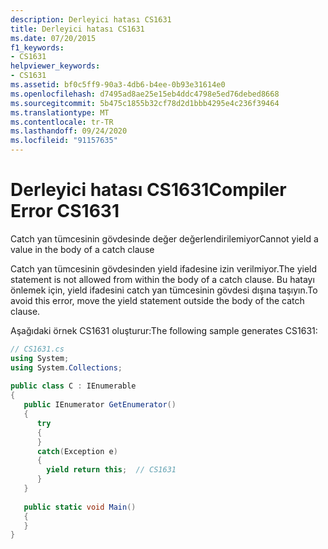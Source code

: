 ```yaml
---
description: Derleyici hatası CS1631
title: Derleyici hatası CS1631
ms.date: 07/20/2015
f1_keywords:
- CS1631
helpviewer_keywords:
- CS1631
ms.assetid: bf0c5ff9-90a3-4db6-b4ee-0b93e31614e0
ms.openlocfilehash: d7495ad8ae25e15eb4ddc4798e5ed76debed8668
ms.sourcegitcommit: 5b475c1855b32cf78d2d1bbb4295e4c236f39464
ms.translationtype: MT
ms.contentlocale: tr-TR
ms.lasthandoff: 09/24/2020
ms.locfileid: "91157635"
---
```

# <a name="compiler-error-cs1631"></a><span data-ttu-id="b3e70-103">Derleyici hatası CS1631</span><span class="sxs-lookup"><span data-stu-id="b3e70-103">Compiler Error CS1631</span></span>

<span data-ttu-id="b3e70-104">Catch yan tümcesinin gövdesinde değer değerlendirilemiyor</span><span class="sxs-lookup"><span data-stu-id="b3e70-104">Cannot yield a value in the body of a catch clause</span></span>  
  
 <span data-ttu-id="b3e70-105">Catch yan tümcesinin gövdesinden yield ifadesine izin verilmiyor.</span><span class="sxs-lookup"><span data-stu-id="b3e70-105">The yield statement is not allowed from within the body of a catch clause.</span></span> <span data-ttu-id="b3e70-106">Bu hatayı önlemek için, yield ifadesini catch yan tümcesinin gövdesi dışına taşıyın.</span><span class="sxs-lookup"><span data-stu-id="b3e70-106">To avoid this error, move the yield statement outside the body of the catch clause.</span></span>  
  
 <span data-ttu-id="b3e70-107">Aşağıdaki örnek CS1631 oluşturur:</span><span class="sxs-lookup"><span data-stu-id="b3e70-107">The following sample generates CS1631:</span></span>  
  
```csharp  
// CS1631.cs  
using System;  
using System.Collections;  
  
public class C : IEnumerable  
{  
   public IEnumerator GetEnumerator()
   {  
      try  
      {  
      }  
      catch(Exception e)  
      {  
        yield return this;  // CS1631  
      }  
   }
  
   public static void Main()
   {  
   }  
}  
```
